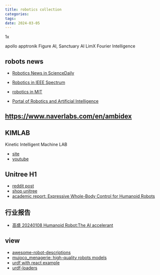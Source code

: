 ```yaml
---
title: robotics collection
categories: 
tags: 
date: 2024-03-05
---
```


1x

apollo  apptronik
Figure AI,
Sanctuary AI
LimX
Fourier Intelligence

## robots news

- [Robotics News in ScienceDaily](https://www.sciencedaily.com/news/computers_math/robotics/)
- [Robotics in IEEE Spectrum](https://spectrum.ieee.org/topic/robotics/)
- [robotics in MIT](https://news.mit.edu/topic/robotics)

- [Portal of Robotics and Artificial Intelligence](https://pr.ai/)

## https://www.naverlabs.com/en/ambidex

## KIMLAB

Kinetic Intelligent Machine LAB

- [site](https://publish.illinois.edu/kimlab2020/publications/)
- [youtube](https://www.youtube.com/@KIMLAB2020)

## Unitree H1

- [reddit post](https://www.reddit.com/r/robotics/comments/1b5pz62/humanoid_robot_dancing_high_five_waving_hugging/)
- [shop unitree](https://shop.unitree.com/products/unitree-h1)
- [academic report: Expressive Whole-Body Control for Humanoid Robots](https://expressive-humanoid.github.io/)

## 行业报告

- [高盛 20240108 Humanoid Robot:The AI accelerant](https://www.goldmansachs.com/intelligence/pages/gs-research/global-automation-humanoid-robot-the-ai-accelerant/report.pdf)

## view

- [awesome-robot-descriptions](https://github.com/robot-descriptions/awesome-robot-descriptions)
- [mujoco_menagerie: high-quality robots models](https://github.com/google-deepmind/mujoco_menagerie/tree/main/robotis_op3)
- [urdf with react example](https://codesandbox.io/p/sandbox/urdf-viewer-robot-2kuvf?file=%2Fsrc%2FRobotScene.js%3A11%2C20-11%2C30)
- [urdf-loaders](https://github.com/gkjohnson/urdf-loaders)